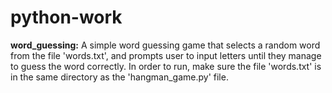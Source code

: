 # python-work

**word_guessing:**
A simple word guessing game that selects a random word from the file 'words.txt', and prompts user to input letters until they manage to guess the word correctly. In order to run, make sure the file 'words.txt' is in the same directory as the 'hangman_game.py' file.

